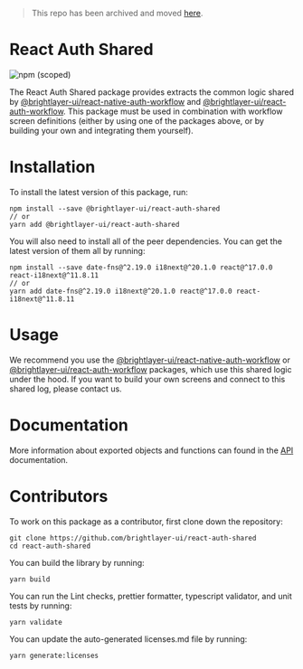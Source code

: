 > This repo has been archived and moved [here](https://github.com/etn-ccis/blui-react-auth-shared).

# React Auth Shared

![npm (scoped)](https://img.shields.io/npm/v/@brightlayer-ui/react-auth-shared)

The React Auth Shared package provides extracts the common logic shared by [@brightlayer-ui/react-native-auth-workflow](https://www.npmjs.com/package/@brightlayer-ui/react-native-auth-workflow) and [@brightlayer-ui/react-auth-workflow](https://www.npmjs.com/package/@brightlayer-ui/react-auth-workflow). This package must be used in combination with workflow screen definitions (either by using one of the packages above, or by building your own and integrating them yourself).

# Installation

To install the latest version of this package, run:

```shell
npm install --save @brightlayer-ui/react-auth-shared
// or
yarn add @brightlayer-ui/react-auth-shared
```

You will also need to install all of the peer dependencies. You can get the latest version of them all by running:

```
npm install --save date-fns@^2.19.0 i18next@^20.1.0 react@^17.0.0 react-i18next@^11.8.11
// or
yarn add date-fns@^2.19.0 i18next@^20.1.0 react@^17.0.0 react-i18next@^11.8.11
```

# Usage

We recommend you use the [@brightlayer-ui/react-native-auth-workflow](https://www.npmjs.com/package/@brightlayer-ui/react-native-auth-workflow) or [@brightlayer-ui/react-auth-workflow](https://www.npmjs.com/package/@brightlayer-ui/react-auth-workflow) packages, which use this shared logic under the hood. If you want to build your own screens and connect to this shared log, please contact us.

# Documentation

More information about exported objects and functions can found in the [API](https://github.com/brightlayer-ui/react-auth-shared/tree/master/docs/API.md) documentation.

# Contributors

To work on this package as a contributor, first clone down the repository:

```shell
git clone https://github.com/brightlayer-ui/react-auth-shared
cd react-auth-shared
```

You can build the library by running:

```shell
yarn build
```

You can run the Lint checks, prettier formatter, typescript validator, and unit tests by running:

```shell
yarn validate
```

You can update the auto-generated licenses.md file by running:

```shell
yarn generate:licenses
```
